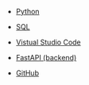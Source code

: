 * [Python](https://github.com/yangshiteng/StatQuest-Study-Notes/blob/main/python/01-python_content.md)

* [SQL](https://github.com/yangshiteng/StatQuest-Study-Notes/blob/main/SQL/SQL_content.md)

* [Vistual Studio Code](https://github.com/yangshiteng/Data-Science-Learning-Path/blob/main/files/vscode/vscode.md)

* [FastAPI (backend)](https://github.com/yangshiteng/Data-Science-Learning-Path/blob/main/files/fastapi/fastapi.md)

* [GitHub]()
